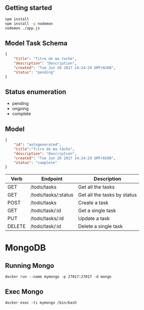 ## Getting started
```bash
npm install
npm install -g nodemon
nodemon ./app.js
```

## Model Task Schema
```json
{
    "title": "Titre de ma tache",
    "description": "Description",
    "created": "Tue Jun 20 2017 14:24:29 GMT+0200",
    "status": "pending"
}
```
## Status enumeration
* pending
* ongoing
* complete

## Model
```json
{
    "id": "autogenerated",
    "title":"Titre de ma tâche",
    "description": "Description",
    "created": "Tue Jun 20 2017 14:24:29 GMT+0200",
    "status": "complete"
}
```

| Verb      | Endpoint              | Description       
|-----------|-----------------------|-------------------
| GET       | /todo/tasks           | Get all the tasks
| GET       | /todo/tasks/:status   | Get all the tasks by status
| POST      | /todo/tasks           | Create a task
| GET       | /todo/task/:id        | Get a single task
| PUT       | /todo/tasks/:id       | Update a task
| DELETE    | /todo/task/:id        | Delete a single task

# MongoDB

## Running Mongo
```docker
docker run --name mymongo -p 27017:27017 -d mongo
```

## Exec Mongo
```docker
docker exec -ti mymongo /bin/bash
```


